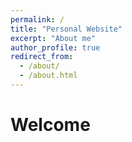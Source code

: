 ```yaml
---
permalink: /
title: "Personal Website"
excerpt: "About me"
author_profile: true
redirect_from: 
  - /about/
  - /about.html
---
```


Welcome
=====

